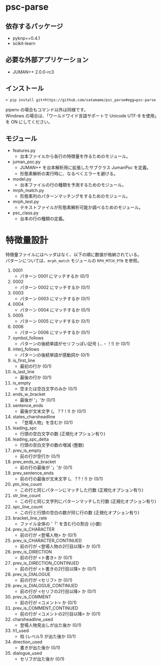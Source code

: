 # psc-parse

## 依存するパッケージ

- pyknp==0.4.1
- scikit-learn

## 必要な外部アプリケーション

- JUMAN++ 2.0.0-rc3

## インストール

```
> pip install git+https://github.com/satamame/psc_parse#egg=psc-parse
```

pipenv の場合もコマンド以外は同様です。  
Windows の場合は、「ワールドワイド言語サポートで Unicode UTF-8 を使用」を ON にしてください。

## モジュール

- features.py
    - 台本ファイルから各行の特徴量を作るためのモジュール。
- juman_psc.py
    - JUMAN++ を台本解析用に拡張したサブクラス JumanPsc を定義。
    - 形態素解析の実行時に、なるべくエラーを避ける。
- model.py
    - 台本ファイルの行の種類を予測するためのモジュール。
- mrph_match.py
    - 形態素列のパターンマッチングをするためのモジュール。
- mrph_test.py
    - テキストファイルが形態素解析可能か調べるためのモジュール。
- psc_class.py
    - 台本の行の種類の定義。

# 特徴量設計

特徴量ファイルにはヘッダはなく、以下の順に数値が格納されている。  
パターンについては、`mrph_match` モジュールの `RPH_MTCH_PTN` を参照。

1. 0001
    - パターン 0001 にマッチするか (0/1)
1. 0002
    - パターン 0002 にマッチするか (0/1)
1. 0003
    - パターン 0003 にマッチするか (0/1)
1. 0004
    - パターン 0004 にマッチするか (0/1)
1. 0005
    - パターン 0005 にマッチするか (0/1)
1. 0006
    - パターン 0006 にマッチするか (0/1)
1. symbol_follows
    - パターンの後続単語がセリフっぽい記号 (…・！!) か (0/1)
1. interj_follows
    - パターンの後続単語が感動詞か (0/1)
1. is_first_line
    - 最初の行か (0/1)
1. is_last_line
    - 最後の行か (0/1)
1. is_empty
    - 空または空白文字のみか (0/1)
1. ends_w_bracket
    - 最後が '」'か (0/1)
1. sentence_ends
    - 最後が文末文字 (。？?！!) か (0/1)
1. states_charsheadline
    - 「登場人物」を含むか (0/1)
1. leading_spc
    - 行頭の空白文字の数 (正規化オプション有り)
1. leading_spc_delta
    - 行頭の空白文字の数の増減 (整数)
1. prev_is_empty
    - 前の行が空行か (0/1)
1. prev_ends_w_bracket
    - 前の行の最後が '」'か (0/1)
1. prev_sentence_ends
    - 前の行の最後が文末文字 (。？?！!) か (0/1)
1. ptn_line_count
    - この行と同じパターンにマッチした行数 (正規化オプション有り)
1. str_line_count
    - この行と同じ文字列にパターンマッチした行数 (正規化オプション有り)
1. spc_line_count
    - この行と行頭の空白の数が同じ行の数 (正規化オプション有り)
1. bracket_line_rate
    - ファイル全体の '「' を含む行の割合 (小数)
1. prev_is_CHARACTER
    - 前の行が <登場人物> か (0/1)
1. prev_is_CHARACTER_CONTINUED
    - 前の行が <登場人物の2行目以降> か (0/1)
1. prev_is_DIRECTION
    - 前の行が <ト書き> か (0/1)
1. prev_is_DIRECTION_CONTINUED
    - 前の行が <ト書きの2行目以降> か (0/1)
1. prev_is_DIALOGUE
    - 前の行が <セリフ> か (0/1)
1. prev_is_DIALOGUE_CONTINUED
    - 前の行が <セリフの2行目以降> か (0/1)
1. prev_is_COMMENT
    - 前の行が <コメント> か (0/1)
1. prev_is_COMMENT_CONTINUED
    - 前の行が <コメントの2行目以降> か (0/1)
1. charsheadline_used
    - 登場人物見出しが出た後か (0/1)
1. h1_used
    - 柱 (レベル1) が出た後か (0/1)
1. direction_used
    - 書きが出た後か (0/1)
1. dialogue_used
    - セリフが出た後か (0/1)
